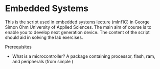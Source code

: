 # Embedded Systems

This is the script used in embedded systems lecture (mInf1C) in George Simon Ohm University of Applied Sciences. The main aim of course is to enable you to develop next generation device. The content of the script should aid in solving the lab exercises.

Prerequisites
* What is a microcontroller? A package containing processor, flash, ram, and peripherals (from simple )


```{tableofcontents}
```


